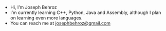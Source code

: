 - Hi, I’m Joseph Behroz
- I’m currently learning C++, Python, Java and Assembly, although I plan on learning even more languages.
- You can reach me at josephbehroz@gmail.com

<!---
jbehroz/jbehroz is a ✨ special ✨ repository because its `README.md` (this file) appears on your GitHub profile.
You can click the Preview link to take a look at your changes.
--->
